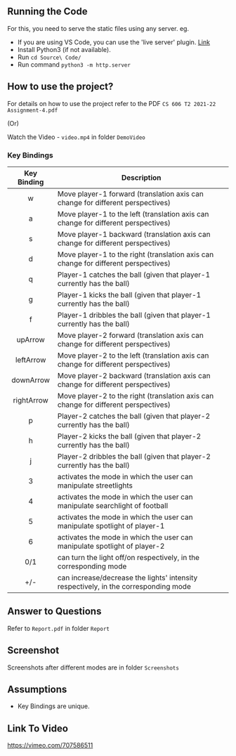 ## Running the Code

For this, you need to serve the static files using any server. eg.

-	If you are using VS Code, you can use the 'live server' plugin. [Link](https://www.freecodecamp.org/news/vscode-live-server-auto-refresh-browser/)
-	Install Python3 (if not available).
-   Run `cd Source\ Code/`
-	Run command `python3 -m http.server`

## How to use the project?

For details on how to use the project refer to the PDF `CS 606 T2 2021-22 Assignment-4.pdf`

(Or)

Watch the Video - `video.mp4` in folder `DemoVideo`

### Key Bindings
| Key Binding | Description                                                       |
| :----:      | ----------------------------------                                |
| w           | Move player-1 forward (translation axis can change for different perspectives)  |
| a           | Move player-1 to the left (translation axis can change for different perspectives) |
| s           | Move player-1 backward (translation axis can change for different perspectives) |
| d           | Move player-1 to the right (translation axis can change for different perspectives) |
| q           | Player-1 catches the ball (given that player-1 currently has the ball) |
| g           | Player-1 kicks the ball (given that player-1 currently has the ball) |
| f           | Player-1 dribbles the ball (given that player-1 currently has the ball) |  
| upArrow  | Move player-2 forward (translation axis can change for different perspectives)  |
| leftArrow   | Move player-2 to the left (translation axis can change for different perspectives) |
| downArrow | Move player-2 backward (translation axis can change for different perspectives) |
| rightArrow | Move player-2 to the right (translation axis can change for different perspectives) |
| p | Player-2 catches the ball (given that player-2 currently has the ball) |
| h | Player-2 kicks the ball (given that player-2 currently has the ball) |
| j | Player-2 dribbles the ball (given that player-2 currently has the ball) |
| 3 | activates the mode in which the user can manipulate streetlights |
| 4 | activates the mode in which the user can manipulate searchlight of football |
| 5 | activates the mode in which the user can manipulate spotlight of player-1 |
| 6 | activates the mode in which the user can manipulate spotlight of player-2 |
| 0/1 | can turn the light off/on respectively, in the corresponding mode |
| +/- | can increase/decrease the lights' intensity respectively, in the corresponding mode |
## Answer to Questions

Refer to `Report.pdf` in folder `Report`

## Screenshot

Screenshots after different modes are in folder `Screenshots`

## Assumptions

- Key Bindings are unique.

## Link To Video

https://vimeo.com/707586511